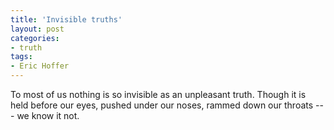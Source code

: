 ```yaml
---
title: 'Invisible truths'
layout: post
categories:
- truth
tags:
- Eric Hoffer
---
```


To most of us nothing is so invisible as an unpleasant truth. Though it is held before our eyes, pushed under our noses, rammed down our throats --- we know it not.